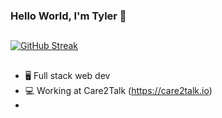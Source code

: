 ### Hello World, I'm Tyler 👋
##
[![GitHub Streak](https://streak-stats.demolab.com?user=tylerkibble&theme=tokyonight&hide_border=true&date_format=M%20j%5B%2C%20Y%5D&mode=weekly&ring=E7321A9A&fire=1E41DD)](https://git.io/streak-stats)
##
  - :desktop_computer: Full stack web dev
  - :computer: Working at Care2Talk (https://care2talk.io)
  - 
